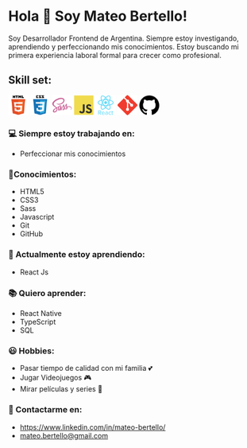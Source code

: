 # Hola 👋 Soy Mateo Bertello!
 
Soy Desarrollador Frontend de Argentina. Siempre estoy investigando, aprendiendo y perfeccionando mis conocimientos. Estoy buscando mi primera experiencia laboral formal para crecer como profesional.

## Skill set:

<p align="left">
<img src="./assets/html5.svg" height="auto" width="40">
<img src="./assets/css3.svg" height="auto" width="40">
<img src="./assets/sass.svg" height="auto" width="40">
<img src="./assets/javascript.svg" height="auto" width="40">
<img src="./assets/react.svg" height="auto" width="40">
<img src="./assets/git.svg" height="auto" width="40">
<img src="./assets/github.svg" height="auto" width="40">
</p>

### 💻 Siempre estoy trabajando en:

- Perfeccionar mis conocimientos

### 🧠Conocimientos:
- HTML5 
- CSS3
- Sass
- Javascript
- Git
- GitHub

### 🌱 Actualmente estoy aprendiendo:

- React Js

### 📚 Quiero aprender:
- React Native
- TypeScript
- SQL

### 😃 Hobbies:

- Pasar tiempo de calidad con mi familia 💕​
- Jugar Videojuegos 🎮​
- Mirar películas y series 🍿

### 📌 Contactarme en:

- https://www.linkedin.com/in/mateo-bertello/
- mateo.bertello@gmail.com

